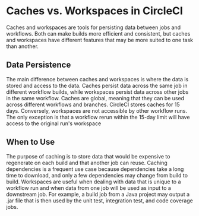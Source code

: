 # Caches vs. Workspaces in CircleCI

Caches and workspaces are tools for persisting data between jobs and workflows. Both can make builds more efficient and consistent, but caches and workspaces have different features that may be more suited to one task than another.

## Data Persistence

The main difference between caches and workspaces is where the data is stored and access to the data. Caches persist data across the same job in different workflow builds, while workspaces persist data across other jobs in the same workflow. Caches are global, meaning that they can be used across different workflows and branches. CircleCI stores caches for 15 days. Conversely, workspaces are not accessible by other workflow runs. The only exception is that a workflow rerun within the 15-day limit will have access to the original run's workspace

## When to Use

The purpose of caching is to store data that would be expensive to regenerate on each build and that another job can reuse. Caching dependencies is a frequent use case because dependencies take a long time to download, and only a few dependencies may change from build to build. Workspaces are useful when dealing with data that is unique to a workflow run and when data from one job will be used as input to a downstream job. For example, a build job from a Java project may output a .jar file that is then used by the unit test, integration test, and code coverage jobs.
